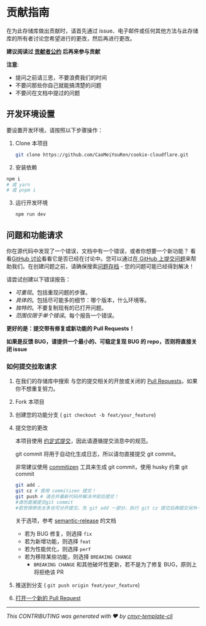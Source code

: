 # 贡献指南

在为此存储库做出贡献时，请首先通过 issue、电子邮件或任何其他方法与此存储库的所有者讨论您希望进行的更改，然后再进行更改。

**建议阅读过 [贡献者公约](https://www.contributor-covenant.org/zh-cn/version/2/0/code_of_conduct/) 后再来参与贡献**

**注意**:

- 提问之前请三思，不要浪费我们的时间
- 不要问那些你自己就能搞清楚的问题
- 不要问在文档中提过的问题

## 开发环境设置

要设置开发环境，请按照以下步骤操作：

1. Clone 本项目

   ```sh
   git clone https://github.com/CaoMeiYouRen/cookie-cloudflare.git
   ```

2.  安装依赖

   ```sh
   npm i
   # 或 yarn
   # 或 pnpm i
   ```
3.  运行开发环境

    ```sh
    npm run dev
    ```

## 问题和功能请求

你在源代码中发现了一个错误，文档中有一个错误，或者你想要一个新功能？ 看看[GitHub 讨论](https://github.com/CaoMeiYouRen/cookie-cloudflare/discussions)看看它是否已经在讨论中。您可以通过[在 GitHub 上提交问题](https://github.com/CaoMeiYouRen/cookie-cloudflare/issues)来帮助我们。在创建问题之前，请确保搜索[问题存档](https://github.com/CaoMeiYouRen/cookie-cloudflare/issues?q=is%3Aissue+is%3Aclosed) - 您的问题可能已经得到解决！

请尝试创建以下错误报告：

- *可重现*。包括重现问题的步骤。
- *具体的*。包括尽可能多的细节：哪个版本，什么环境等。
- *独特的*。不要复制现有的已打开问题。
- *范围仅限于单个错误*。每个报告一个错误。

**更好的是：提交带有修复或新功能的 Pull Requests！**

**如果是反馈 BUG，请提供一个最小的、可稳定复现 BUG 的 repo，否则将直接关闭 issue**

### 如何提交拉取请求

1. 在我们的存储库中搜索 与您的提交相关的开放或关闭的 [Pull Requests](https://github.com/CaoMeiYouRen/cookie-cloudflare/pulls)，如果你不想重复努力。

2. Fork 本项目

3. 创建您的功能分支 ( `git checkout -b feat/your_feature`)

4. 提交您的更改

   本项目使用 [约定式提交](https://www.conventionalcommits.org/zh-hans/v1.0.0/)，因此请遵循提交消息中的规范。
   
   git commit 将用于自动化生成日志，所以请勿直接提交 git commit。
   
   非常建议使用 [commitizen](https://github.com/commitizen/cz-cli) 工具来生成 git commit，使用 husky 约束 git commit

    ```sh
    git add .
    git cz # 使用 commitizen 提交！
    git push # 请合并最新代码并解决冲突后提交！
    #请勿直接提交git commit
    #若觉得修改太多也可分开提交。先 git add 一部分，执行 git cz 提交后再提交另外一部分
    ```

    关于选项，参考 [semantic-release](https://github.com/semantic-release/semantic-release) 的文档

    -   若为 BUG 修复，则选择 `fix`
    -   若为新增功能，则选择 `feat`
    -   若为性能优化，则选择 `perf`
    -   若为移除某些功能，则选择 `BREAKING CHANGE`
        -    `BREAKING CHANGE` 和其他破坏性更新，若不是为了修复 BUG，原则上将拒绝该 PR


5. 推送到分支 ( `git push origin feat/your_feature`)

6. [打开一个新的 Pull Request](https://github.com/CaoMeiYouRen/cookie-cloudflare/compare?expand=1)

***
_This CONTRIBUTING was generated with ❤️ by [cmyr-template-cli](https://github.com/CaoMeiYouRen/cmyr-template-cli)_

